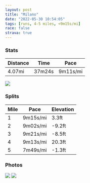 ```yaml
---
layout: post
title: "Milano"
date: "2022-05-30 10:54:05"
tags: [runs, 4-5 miles, <9m15s/mi]
race: false
strava: true
---
```


### Stats

| Distance | Time | Pace |
|----------|------|------|
|4.07mi|37m24s|9m11s/mi|

<img src='https://maps.googleapis.com/maps/api/staticmap?maptype=roadmap&path=enc:}eqtGelfw@Md@?VADOJCL?d@ANEPE@O\CZJl@`Av@`@f@Zf@HxAKZGDo@bA]hA@f@_BtCMp@w@`B_@pAYb@I`@[f@K\a@r@ETi@d@A^s@hBg@xBg@zAGZY\EL?JOXQf@Oj@]dAkA|BELAVELQPUj@EVQZYxAk@rAILQl@u@tAU^MLM\Mf@Y\K\Ud@GMa@Yi@YG@ONC^Ax@EZERAf@WdAFtAIb@GRGBK@QKQ?g@QYTc@`AOp@It@K|AIVCj@IP[b@Wh@MHWn@?FM`@YXgAfB?NLbBd@pIVlC?r@N|@FFD@FGTA\I^C^?XJBAJGNY^S`AiAn@gAJmAf@e@Ta@EOEo@Zg@BABDFVB?fAo@LiA@uALcA\q@d@Wb@w@Pk@F_@`@eALeAL[T_@hB_ABOCMRKJQXWFcAZo@Ts@VW\Vj@r@pAhANTlApAAE?Dr@gCTs@j@mADSBYZ{Af@sARo@FGNBEECI@LD@^cBRi@\mAd@yArBsFbAeDj@sAXe@Vk@v@kCTa@Pm@f@mAt@}An@}BNUJG@AEI@CZCXD`@B`@FVIx@In@KHGLCj@Gl@?JGASGQK{AOkAIqA@a@GQAK?_@@?JYDa@CWSu@EYAm@QkAGs@AqAE]MWkBA_@CYGg@@SG}@IU@ICq@TG?Dc@IA]Fq@X_@A[Me@LYNK?k@Im@?]IMi@SWKDS^q@`Ao@i@uAqAIY[_@Sa@W]aAu@}B{BcAk@m@k@qA_AWc@Y}@Yk@U[aBsAQIC@CF?FO`@DFz@f@z@lA^`@t@f@d@`@X\b@Z^b@\d@F?\gAH?j@dAtAv@Z`@fB`BHRPF@CPeARo@d@q@Vi@&key=AIzaSyC1MId7bFpkLXNAaYhBSTb8jLyiSqzbDtM&size=800x800&markers=color:yellow|label:S|45.47695,9.21299&markers=color:green|label:F|45.47688000000003,9.212990000000005'>

### Splits

| Mile | Pace | Elevation |
|------|------|-----------|
|1|9m15s/mi|3.3ft|
|2|9m02s/mi|-9.2ft|
|3|9m21s/mi|-8.5ft|
|4|9m13s/mi|20.3ft|
|5|7m49s/mi|-1.3ft|

### Photos
<img src='https://dgtzuqphqg23d.cloudfront.net/5bRGUKNU7OC4m2dx9Za624LTaxKDzQlAwqtfogwSh40-614x768.jpg'>

<img src='https://dgtzuqphqg23d.cloudfront.net/44CIIIlIUg6A2nPWEWVM_XCct6MNiunskwtftNoQIic-768x576.jpg'>
